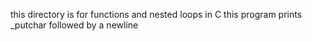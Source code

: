 this directory is for functions and nested loops in C
this program prints _putchar followed by a newline
